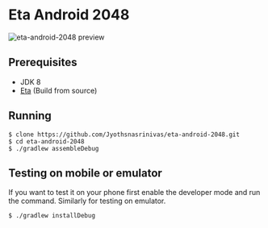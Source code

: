 # Eta Android 2048

![eta-android-2048 preview](eta2048.gif)

## Prerequisites
- JDK 8
- [Eta](https://eta-lang.org/docs/eta-concepts/getting-started/install-eta#source-installation) (Build from source)

## Running

```
$ clone https://github.com/Jyothsnasrinivas/eta-android-2048.git
$ cd eta-android-2048
$ ./gradlew assembleDebug
```
## Testing on mobile or emulator

If you want to test it on your phone first enable the developer mode and run the command. Similarly for testing on emulator.

```
$ ./gradlew installDebug
```
